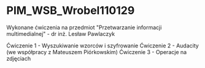 # PIM_WSB_Wrobel110129
Wykonane ćwiczenia na przedmiot  "Przetwarzanie informacji multimedialnej" - dr inż. Lesław Pawlaczyk

Ćwiczenie 1 - Wyszukiwanie wzorców i szyfrowanie
Ćwiczenie 2 - Audacity (we współpracy z Mateuszem Piórkowskim)
Ćwiczenie 3 - Operacje na zdjęciach
